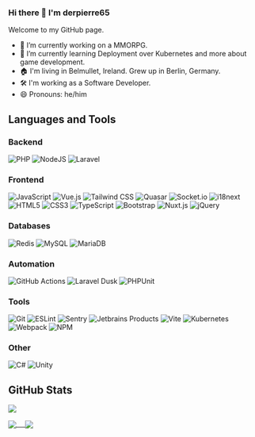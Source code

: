 ### Hi there 👋 I'm derpierre65

Welcome to my GitHub page.

- 🔭 I’m currently working on a MMORPG.
- 🌱 I’m currently learning Deployment over Kubernetes and more about game development.
- 🏠 I'm living in Belmullet, Ireland. Grew up in Berlin, Germany.
- 🛠️ I'm working as a Software Developer.
- 😄 Pronouns: he/him
<!-- 
- 👯 I’m looking to collaborate on ...
- 🤔 I’m looking for help with ...
- 💬 Ask me about ...
- 📫 How to reach me: ...
- ⚡ Fun fact: ...
-->

## Languages and Tools

### Backend

![PHP](https://img.shields.io/badge/php-%23777bb4.svg?style=for-the-badge&logo=php&logoColor=white)
![NodeJS](https://img.shields.io/badge/node.js-6DA55F?style=for-the-badge&logo=node.js&logoColor=white)
![Laravel](https://img.shields.io/badge/laravel-ff2d20.svg?style=for-the-badge&logo=laravel&logoColor=white)

### Frontend

![JavaScript](https://img.shields.io/badge/javascript-f7df1e.svg?style=for-the-badge&logo=javascript&logoColor=white)
![Vue.js](https://img.shields.io/badge/vue.js-4fc08d.svg?style=for-the-badge&logo=vue.js&logoColor=white)
![Tailwind CSS](https://img.shields.io/badge/Tailwind%20CSS-0ba5c0.svg?style=for-the-badge&logo=tailwindcss&logoColor=white)
![Quasar](https://img.shields.io/badge/Quasar-00b4ff.svg?style=for-the-badge&logo=quasar)
![Socket.io](https://img.shields.io/badge/socket.io-%23323330.svg?style=for-the-badge&logo=socket.io)
![i18next](https://img.shields.io/badge/i18next-26a69a.svg?style=for-the-badge&logo=i18next&logoColor=white)
![HTML5](https://img.shields.io/badge/html5-%23E34F26.svg?style=for-the-badge&logo=html5&logoColor=white)
![CSS3](https://img.shields.io/badge/css3-%231572B6.svg?style=for-the-badge&logo=css3&logoColor=white)
![TypeScript](https://img.shields.io/badge/typescript-3178c6.svg?style=for-the-badge&logo=typescript&logoColor=white)
![Bootstrap](https://img.shields.io/badge/bootstrap-7952b3.svg?style=for-the-badge&logo=bootstrap&logoColor=white)
![Nuxt.js](https://img.shields.io/badge/nuxt.js-00dc82.svg?style=for-the-badge&logo=nuxt.js&logoColor=white)
![jQuery](https://img.shields.io/badge/jquery-%230865a7.svg?style=for-the-badge&logo=jquery)

### Databases

![Redis](https://img.shields.io/badge/redis-bb362d.svg?style=for-the-badge&logo=redis&logoColor=white)
![MySQL](https://img.shields.io/badge/mysql-4479a1.svg?style=for-the-badge&logo=mysql&logoColor=white)
![MariaDB](https://img.shields.io/badge/mariadb-003343.svg?style=for-the-badge&logo=mariadb)

### Automation

![GitHub Actions](https://img.shields.io/badge/github%20actions-%231882f7.svg?style=for-the-badge&logo=github%20actions&logoColor=white)
![Laravel Dusk](https://img.shields.io/badge/laravel%20dusk-%23bc3a91.svg?style=for-the-badge&logo=laravel%20dusk&logoColor=white)
![PHPUnit](https://img.shields.io/badge/phpunit-%233a97d0.svg?style=for-the-badge&logo=phpunit&logoColor=white)

### Tools

![Git](https://img.shields.io/badge/git-f05032.svg?style=for-the-badge&logo=git&logoColor=white)
![ESLint](https://img.shields.io/badge/eslint-4930bd.svg?style=for-the-badge&logo=eslint&logoColor=white)
![Sentry](https://img.shields.io/badge/sentry-%23362d59.svg?style=for-the-badge&logo=sentry&logoColor=white)
![Jetbrains Products](https://img.shields.io/badge/jetbrains%20products-%23e72297.svg?style=for-the-badge&logo=jetbrains&logoColor=black)
![Vite](https://img.shields.io/badge/Vite-%238274f7.svg?style=for-the-badge&logo=vite&logoColor=white)
![Kubernetes](https://img.shields.io/badge/kubernetes-%233069de.svg?style=for-the-badge&logo=kubernetes&logoColor=white)
![Webpack](https://img.shields.io/badge/webpack-%231b74ba.svg?style=for-the-badge&logo=webpack&logoColor=white)
![NPM](https://img.shields.io/badge/NPM-%23000000.svg?style=for-the-badge&logo=npm&logoColor=white)

### Other

![C#](https://img.shields.io/badge/c%23-%23239120.svg?style=for-the-badge&logo=c-sharp&logoColor=white)
![Unity](https://img.shields.io/badge/unity-%23323330.svg?style=for-the-badge&logo=unity)

## GitHub Stats

![](https://komarev.com/ghpvc/?username=your-github-derpierre65&label=Profile+views)

<a href="https://github.com/derpierre65">
  <img align="center" src="https://github-readme-stats.vercel.app/api?username=derpierre65&count_private=true&theme=dracula&title_color=e91e63&bg_color=161b22&hide_border=true&show_icons=true&count_private=true" /> 
</a>
<a href="https://github.com/derpierre65">
  <img align="center" src="https://github-readme-stats.vercel.app/api/top-langs/?username=derpierre65&theme=dracula&title_color=e91e63&bg_color=161b22&hide_border=true&count_private=true" />
</a>
